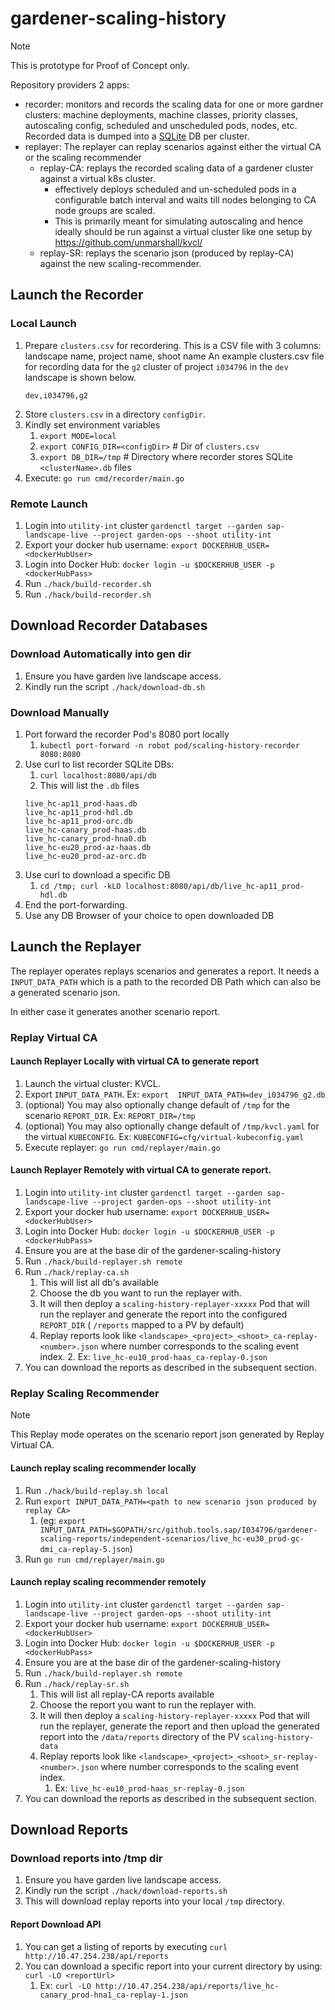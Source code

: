 # gardener-scaling-history

> [!NOTE]
>  This is prototype for Proof of Concept only.

Repository providers 2 apps:
- recorder: monitors and records the scaling data for one or more gardner clusters: machine deployments, machine classes, priority classes, autoscaling config, scheduled and unscheduled pods, nodes, etc. Recorded data is dumped into a [SQLite](https://sqlite.org/) DB per cluster.
- replayer: The replayer can replay scenarios against either the virtual CA or the scaling recommender
  - replay-CA: replays the recorded scaling data of a gardener cluster against a virtual k8s cluster.
       - effectively deploys scheduled and un-scheduled pods in a configurable batch interval and waits till nodes belonging to CA node groups are scaled.
       - This is primarily meant for simulating autoscaling  and hence ideally should be run against a virtual cluster like one setup by https://github.com/unmarshall/kvcl/
  - replay-SR: replays the scenario json (produced by replay-CA) against the new scaling-recommender.

## Launch the Recorder

### Local Launch
1. Prepare `clusters.csv` for recordering. This is a CSV file with 3 columns: landscape name, project name, shoot name
    An example clusters.csv file for recording data for the `g2` cluster of project `i034796` in the `dev` landscape is shown below.
    ```clusters.csv
    dev,i034796,g2
    ```
1. Store `clusters.csv` in a directory `configDir`. 
1. Kindly set environment variables
   1. `export MODE=local` 
   1. `export CONFIG_DIR=<configDir>` # Dir of `clusters.csv`
   1. `export DB_DIR=/tmp` # Directory where recorder stores SQLite `<clusterName>.db` files
1. Execute: `go run cmd/recorder/main.go`
 
### Remote Launch
1. Login into `utility-int` cluster `gardenctl target --garden sap-landscape-live --project garden-ops --shoot utility-int`
1. Export your docker hub username: `export DOCKERHUB_USER=<dockerHubUser>`
1. Login into Docker Hub: `docker login -u $DOCKERHUB_USER -p <dockerHubPass>`
1. Run `./hack/build-recorder.sh`
1. Run `./hack/build-recorder.sh`

## Download Recorder Databases

### Download Automatically into gen dir

1. Ensure you have garden live landscape access.
1. Kindly run the script `./hack/download-db.sh`

### Download Manually
1. Port forward the recorder Pod's 8080 port locally 
   1. `kubectl port-forward -n robot pod/scaling-history-recorder 8080:8080`
2. Use curl to list recorder SQLite DBs: 
   1. `curl localhost:8080/api/db`
   1. This will list the `.db` files
   ```
   live_hc-ap11_prod-haas.db
   live_hc-ap11_prod-hdl.db
   live_hc-ap11_prod-orc.db
   live_hc-canary_prod-haas.db
   live_hc-canary_prod-hna0.db
   live_hc-eu20_prod-az-haas.db
   live_hc-eu20_prod-az-orc.db
   ```
1. Use curl to download a specific DB 
   1.  `cd /tmp; curl -kLO localhost:8080/api/db/live_hc-ap11_prod-hdl.db`
1. End the port-forwarding.
1. Use any DB Browser of your choice to open downloaded DB
   
   

## Launch the Replayer

The replayer operates replays scenarios and generates a report. It needs a `INPUT_DATA_PATH` which is a path
to the recorded DB Path which can also be a generated scenario json.

In either case it generates another scenario report.

### Replay Virtual CA

#### Launch Replayer Locally with virtual CA to generate report

1. Launch the virtual cluster: KVCL. 
1. Export `INPUT_DATA_PATH`. Ex: `export  INPUT_DATA_PATH=dev_i034796_g2.db`
1. (optional) You may also optionally change default of `/tmp` for the scenario `REPORT_DIR`. Ex: `REPORT_DIR=/tmp`
1. (optional) You may also optionally change default of `/tmp/kvcl.yaml` for the virtual `KUBECONFIG`. Ex: `KUBECONFIG=cfg/virtual-kubeconfig.yaml`
1. Execute replayer:  `go run cmd/replayer/main.go`

#### Launch Replayer Remotely with virtual CA to generate report.

1. Login into `utility-int` cluster `gardenctl target --garden sap-landscape-live --project garden-ops --shoot utility-int`
1. Export your docker hub username: `export DOCKERHUB_USER=<dockerHubUser>`
1. Login into Docker Hub: `docker login -u $DOCKERHUB_USER -p <dockerHubPass>`
1. Ensure you are at the base dir of the gardener-scaling-history
1. Run `./hack/build-replayer.sh remote`
1. Run `./hack/replay-ca.sh`
   1. This will list all db's available
   1. Choose the db you want to run the replayer with.
   1. It will then deploy a `scaling-history-replayer-xxxxx` Pod that will run the replayer and generate the report into the configured `REPORT_DIR` ( `/reports` mapped to a PV by default)
   1. Replay reports look like `<landscape>_<project>_<shoot>_ca-replay-<number>.json` where number corresponds to the scaling event index.
      2. Ex: `live_hc-eu10_prod-haas_ca-replay-0.json`
1. You can download the reports as described in the subsequent section.


### Replay Scaling Recommender

> [!NOTE]
>  This Replay mode operates on the scenario report json generated by Replay Virtual CA.

#### Launch replay scaling recommender locally
1. Run `./hack/build-replay.sh local`
2. Run `export INPUT_DATA_PATH=<path to new scenario json produced by replay CA>`
   1. (eg: `export INPUT_DATA_PATH=$GOPATH/src/github.tools.sap/I034796/gardener-scaling-reports/independent-scenarios/live_hc-eu30_prod-gc-dmi_ca-replay-5.json`)
3. Run `go run cmd/replayer/main.go`

#### Launch replay scaling recommender remotely 

1. Login into `utility-int` cluster `gardenctl target --garden sap-landscape-live --project garden-ops --shoot utility-int`
1. Export your docker hub username: `export DOCKERHUB_USER=<dockerHubUser>`
1. Login into Docker Hub: `docker login -u $DOCKERHUB_USER -p <dockerHubPass>`
1. Ensure you are at the base dir of the gardener-scaling-history
1. Run `./hack/build-replayer.sh remote`
1. Run `./hack/replay-sr.sh`
    1. This will list all replay-CA reports available
    1. Choose the report you want to run the replayer with.
   1. It will then deploy a `scaling-history-replayer-xxxxx` Pod that will run the replayer, generate the report and then upload the generated report into the  `/data/reports` directory of the PV `scaling-history-data`
   1. Replay reports look like `<landscape>_<project>_<shoot>_sr-replay-<number>.json` where number corresponds to the scaling event index.
       1. Ex: `live_hc-eu10_prod-haas_sr-replay-0.json`
1. You can download the reports as described in the subsequent section.
 
## Download Reports

### Download reports into /tmp dir
1. Ensure you have garden live landscape access.
1. Kindly run the script `./hack/download-reports.sh`
1. This will download replay reports into your local `/tmp` directory.

#### Report Download API
   1. You can get a listing of reports by executing `curl http://10.47.254.238/api/reports`
   1. You can download a specific report into your current directory by using: `curl -LO <reportUrl>`
        1. Ex: `curl -LO http://10.47.254.238/api/reports/live_hc-canary_prod-hna1_ca-replay-1.json`
 
